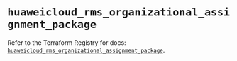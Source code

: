 # `huaweicloud_rms_organizational_assignment_package`

Refer to the Terraform Registry for docs: [`huaweicloud_rms_organizational_assignment_package`](https://registry.terraform.io/providers/huaweicloud/huaweicloud/1.71.1/docs/resources/rms_organizational_assignment_package).
